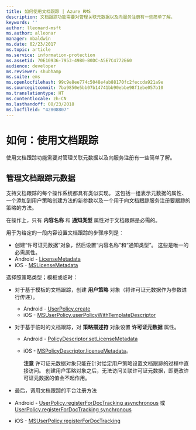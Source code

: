 ```yaml
---
title: 如何使用文档跟踪 | Azure RMS
description: 文档跟踪功能需要对管理关联元数据以及向服务注册有一些简单了解。
keywords: ''
author: lleonard-msft
ms.author: alleonar
manager: mbaldwin
ms.date: 02/23/2017
ms.topic: article
ms.service: information-protection
ms.assetid: 70E10936-7953-49B0-B0DC-A5E7C4772E60
audience: developer
ms.reviewer: shubhamp
ms.suite: ems
ms.openlocfilehash: 99c9e8ee774c5048e4ab88170fc2feccda921a9e
ms.sourcegitcommit: 7ba9850e5bb07b14741bb90ebbe98f1ebe057b10
ms.translationtype: HT
ms.contentlocale: zh-CN
ms.lasthandoff: 08/23/2018
ms.locfileid: "42808807"
---
```

# <a name="how-to-use-document-tracking"></a>如何：使用文档跟踪

使用文档跟踪功能需要对管理关联元数据以及向服务注册有一些简单了解。

## <a name="managing-document-tracking-metadata"></a>管理文档跟踪元数据

支持文档跟踪的每个操作系统都具有类似实现。 这包括一组表示元数据的属性、一个添加到用户策略创建方法的新参数以及一个用于向文档跟踪服务注册要跟踪的策略的方法。

在操作上，只有 **内容名称** 和 **通知类型** 属性对于文档跟踪是必需的。

用于为给定的一段内容设置文档跟踪的步骤序列是：

-   创建“许可证元数据”对象，然后设置“内容名称”和“通知类型”。 这些是唯一的必需属性。
   - Android - [LicenseMetadata](https://msdn.microsoft.com/library/mt573675.aspx)
   -  iOS - [MSLicenseMetadata](https://msdn.microsoft.com/library/mt573683.aspx)

选择照策略类型；模板或临时：
- 对于基于模板的文档跟踪，创建 **用户策略** 对象（将许可证元数据作为参数进行传递）。
  - Android - [UserPolicy.create](https://msdn.microsoft.com/library/dn790887.aspx)
  - iOS - [MSUserPolicy.userPolicyWithTemplateDescriptor](https://msdn.microsoft.com/library/dn790808.aspx)

- 对于基于临时的文档跟踪，对 **策略描述符** 对象设置 **许可证元数据** 属性。
  - Android - [PolicyDescriptor.setLicenseMetadata](https://msdn.microsoft.com/library/mt573698.aspx)
  - iOS - [MSPolicyDescriptor.licenseMetadata](https://msdn.microsoft.com/library/mt573693.aspx)。

    **注意**  许可证元数据对象只能在针对给定用户策略设置文档跟踪的过程中直接访问。 创建用户策略对象之后，无法访问关联许可证元数据，即更改许可证元数据的值会不起作用。

     

-   最后，调用文档跟踪的平台注册方法
  - Android - [UserPolicy.registerForDocTracking asynchronous](https://msdn.microsoft.com/library/mt573699.aspx) 或 [UserPolicy.registerForDocTracking synchronous](https://msdn.microsoft.com/library/mt631387.aspx)
  - iOS - [MSUserPolicy.registerForDocTracking](https://msdn.microsoft.com/library/mt573694.aspx)
